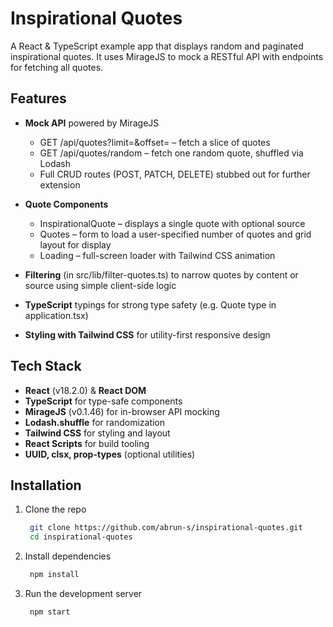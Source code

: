 # Inspirational Quotes

A React & TypeScript example app that displays random and paginated inspirational quotes. It uses MirageJS to mock a RESTful API with endpoints for fetching all quotes.

## Features
- **Mock API** powered by MirageJS
  - GET /api/quotes?limit=<n>&offset=<m> – fetch a slice of quotes
  - GET /api/quotes/random – fetch one random quote, shuffled via Lodash 
  - Full CRUD routes (POST, PATCH, DELETE) stubbed out for further extension 

- **Quote Components**
  - InspirationalQuote – displays a single quote with optional source 
  - Quotes – form to load a user-specified number of quotes and grid layout for display 
  - Loading – full-screen loader with Tailwind CSS animation 

- **Filtering** (in src/lib/filter-quotes.ts) to narrow quotes by content or source using simple client-side logic 
- **TypeScript** typings for strong type safety (e.g. Quote type in application.tsx) 
- **Styling with Tailwind CSS** for utility-first responsive design

## Tech Stack
- **React** (v18.2.0) & **React DOM**
- **TypeScript** for type-safe components 
- **MirageJS** (v0.1.46) for in-browser API mocking 
- **Lodash.shuffle** for randomization 
- **Tailwind CSS** for styling and layout 
- **React Scripts** for build tooling 
- **UUID, clsx, prop-types** (optional utilities)

## Installation
1. Clone the repo
   ```bash
    git clone https://github.com/abrun-s/inspirational-quotes.git
    cd inspirational-quotes
2. Install dependencies
   ```bash
    npm install
3. Run the development server
   ```bash
    npm start

